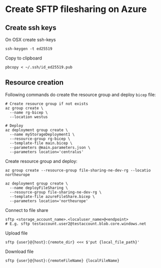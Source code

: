 # Create SFTP filesharing on Azure

## Create ssh keys

On OSX create ssh-keys
```
ssh-keygen -t ed25519 
```

Copy to clipboard
```
pbcopy < ~/.ssh/id_ed25519.pub
```

## Resource creation

Following commands do create the resource group and deploy `bicep` file:
```
# Create resource group if not exists
az group create \
  --name rg-bicep \
  --location westus

# Deploy 
az deployment group create \
  --name myStorageDeployment1 \
  --resource-group rg-bicep \
  --template-file main.bicep \
  --parameters @main.parameters.json \
  --parameters location='centralus'
```

Create resource group and deploy:
```
az group create --resource-group file-sharing-ne-dev-rg --locatio northeurope

az deployment group create \       
  --name deployFileSharing \  
  --resource-group file-sharing-ne-dev-rg \
  --template-file azureFileShare.bicep \
  --parameters location='northeurope'
```

Connect to file share
```
sftp <storage_account_name>.<localuser_name>@<endpoint>
# E.g. sftp testaccount.user2@testaccount.blob.core.windows.net
```

Upload file
```
sftp {user}@{host}:{remote_dir} <<< $'put {local_file_path}'
```

Download file
```
sftp {user}@{host}:{remoteFileName} {localFileName}
```
